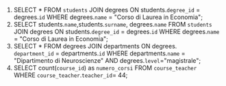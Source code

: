 1) SELECT * FROM `students` JOIN degrees ON students.`degree_id` = degrees.`id` WHERE degrees.`name` = "Corso di Laurea in Economia";
1) SELECT students.`name`,students.`surname`, degrees.`name` FROM `students` JOIN degrees ON students.`degree_id` = degrees.`id` WHERE degrees.`name` = "Corso di Laurea in Economia";
2) SELECT * FROM degrees JOIN departments ON degrees.` department_id`  = departments.`id`  WHERE departments.`name` = "Dipartimento di Neuroscienze" AND degrees.`level`="magistrale"; 
3) SELECT count(`course_id`) as `numero_corsi` FROM `course_teacher` WHERE `course_teacher`.`teacher_id`= 44;